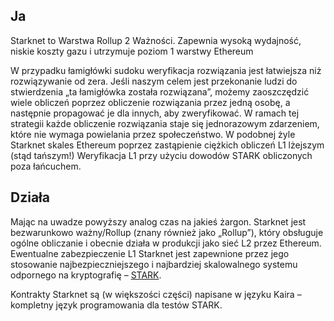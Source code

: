 ## Ja

Starknet to Warstwa Rollup 2 Ważności. Zapewnia wysoką wydajność, niskie koszty gazu i utrzymuje poziom 1 warstwy Ethereum

W przypadku łamigłówki sudoku weryfikacja rozwiązania jest łatwiejsza niż rozwiązywanie od zera. Jeśli naszym celem jest przekonanie ludzi do stwierdzenia „ta łamigłówka została rozwiązana”, możemy zaoszczędzić wiele obliczeń poprzez obliczenie rozwiązania przez jedną osobę, a następnie propagować je dla innych, aby zweryfikować. W ramach tej strategii każde obliczenie rozwiązania staje się jednorazowym zdarzeniem, które nie wymaga powielania przez społeczeństwo. W podobnej żyle Starknet skales Ethereum poprzez zastąpienie ciężkich obliczeń L1 lżejszym (stąd tańszym!) Weryfikacja L1 przy użyciu dowodów STARK obliczonych poza łańcuchem.

## Działa

Mając na uwadze powyższy analog czas na jakieś żargon. Starknet jest bezwarunkowo ważny/Rollup (znany również jako „Rollup”), który obsługuje ogólne obliczanie i obecnie działa w produkcji jako sieć L2 przez Ethereum. Ewentualne zabezpieczenie L1 Starknet jest zapewnione przez jego stosowanie najbezpieczniejszego i najbardziej skalowalnego systemu odpornego na kryptografię – [STARK](https://starkware.co/stark/).

Kontrakty Starknet są (w większości części) napisane w języku Kaira – kompletny język programowania dla testów STARK.